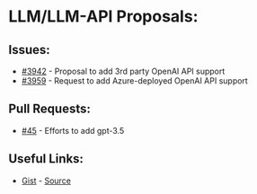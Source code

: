 [gist]:https://gist.github.com/anonhostpi/97d4bb3e9535c92b8173fae704b76264#file-_topics-0005-api-0001-llm-md
[source]:https://github.com/anonhostpi/AUTOGPT.TRACKERS/blob/main/TOPICS/0005.API/0001.LLM.md
# LLM/LLM-API Proposals:
## Issues:
- [#3942][3942] - Proposal to add 3rd party OpenAI API support
- [#3959][3959] - Request to add Azure-deployed OpenAI API support

## Pull Requests:
- [#45][45] - Efforts to add gpt-3.5

## Useful Links:
- [Gist][gist] - [Source][source]

[45]:https://github.com/Significant-Gravitas/Auto-GPT/pull/45
[3942]:https://github.com/Significant-Gravitas/Auto-GPT/issues/3942
[3959]:https://github.com/Significant-Gravitas/Auto-GPT/issues/3959